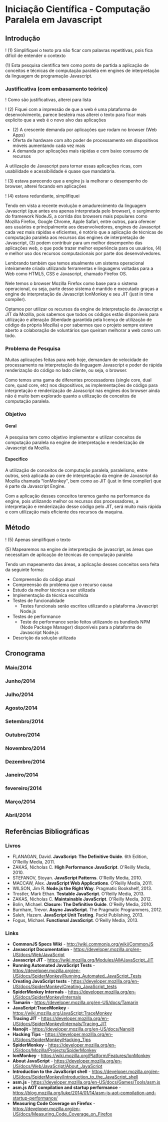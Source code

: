 # Iniciação Científica - Computação Paralela em Javascript

## Introdução
! (1) Simplifiquei o texto pra não ficar com palavras repetitivas, pois fica difícil de entender o contexto

(1) Esta pesquisa cientifica tem como ponto de partida a aplicação de conceitos e técnicas de computação paralela em engines de interpretação da linguagem de programação Javascript.

### Justificativa (com embasamento teórico)
! Como são justificativas, alterei para lista

! (2) Fiquei com a impressão de que a web é uma plataforma de desenvolvimento, parece besteira mas alterei o texto para ficar mais explicito que a web é o novo alvo das aplicações

 - (2) A crescente demanda por aplicações que rodam no browser (Web Apps)
 - Oferta de hardware com alto poder de processamento em dispositivos móveis aumentando cada vez mais
 - A demanda por aplicações mais rápidas e com baixo consumo de recursos

A utilização de Javascript para tornar essas aplicações ricas, com usabilidade e acessibilidade é quase que mandatória.

! (3) estava parecendo que a engine js ia melhorar o desempenho do browser, alterei focando em aplicações

! (4) estava redundante, simplifiquei

Tendo em vista a recente evolução e amadurecimento da linguagem Javascript (que antes era apenas interpretada pelo browser), o surgimento do framework NodeJS, a corrida dos browsers mais populares como Mozilla Firefox, Google Chrome, Apple Safari, entre outros, para oferecer aos usuários e principalmente aos desenvolvedores, engines de Javascript cada vez mais rápidas e eficientes, é notório que a aplicação de técnicas de computação paralela aos recursos das engines de interpretação de Javascript, (3) podem contribuir para um melhor desempenho das aplicações web, o que pode trazer melhor experiência para os usuários, (4) e melhor uso dos recursos computacionais por parte dos desenvolvedores.

Lembrando também que temos atualmente um sistema operacional inteiramente criado utilizando ferramentas e linguagens voltadas para a Web como HTML5, CSS e Javascript, chamado Firefox OS.

Nele temos o browser Mozilla Firefox como base para o sistema operacional, ou seja, parte desse sistema é mantido e executado graças a engine de interpretação de Javascript IonMonkey e seu JIT (just in time compiler).

Optamos por utilizar os recursos da engine de interpretação de Javascript e JIT da Mozilla, pois sabemos que todos os códigos estão disponíveis para utilização e alteração (liberdade garantida pela licença de utilização de código da própria Mozilla) e por sabermos que o projeto sempre esteve aberto a colaboração de voluntários que queiram melhorar a web como um todo.

### Problema de Pesquisa
Muitas aplicações feitas para web hoje, demandam de velocidade de processamento na interpretação da linguagem Javascript e poder de rápida renderização do código no lado cliente, ou seja, o browser.

Como temos uma gama de diferentes processadores (single core, dual core, quad core, etc) nos dispositivos, as implementações de código para interpretação e renderização de Javascript nas engines dos browser ainda não é muito bem explorado quanto a utilização de conceitos de computação paralela.

### Objetivo

#### Geral
A pesquisa tem como objetivo implementar e utilizar conceitos de computação paralela na engine de interpretação e renderização de Javascript da Mozilla.

#### Especifico
A utilização de conceitos de computação paralela, paralelismo, entre outros, será aplicada ao core de interpretação da engine de Javascript da Mozilla chamada "IonMonkey", bem como ao JIT (just in time compiler) que é parte da Javascript Engine.

Com a aplicação desses conceitos teremos ganho na performance da engine, pois utilizando melhor os recursos dos processadores, a interpretação e renderização desse código pelo JIT, será muito mais rápida e com utilização mais eficiente dos recursos da maquina.

## Método
! (5) Apenas simplifiquei o texto

(5) Mapearemos na engine de interpretação de javascript, as áreas que necessitam de aplicação de técnicas de computação paralela

Tendo um mapeamento das áreas, a aplicação desses conceitos sera feita da seguinte forma:
 - Compreensão do código atual
 - Compreensão do problema que o recurso causa
 - Estudo da melhor técnica a ser utilizada
 - Implementação da técnica escolhida
 - Testes de funcionalidade
 	- Testes funcionais serão escritos utilizando a plataforma Javascript Node.js
 - Testes de performance
 	- Teste de performance serão feitos utilizando os bundleds NPM (Node Package Manager) disponíveis para a plataforma de Javascript Node.js
 - Descrição da solução utilizada

## Cronograma

### Maio/2014

### Junho/2014

### Julho/2014

### Agosto/2014

### Setembro/2014

### Outubro/2014

### Novembro/2014

### Dezembro/2014

### Janeiro/2014

### fevereiro/2014

### Março/2014

### Abril/2014


## Referências Bibliográficas

### Livros
 - FLANAGAN, David. **JavaScript: The Definitive Guide**. 6th Edition, O'Reilly Media, 2011.
 - ZAKAS, Nicholas C. **High Performance JavaScript**. O'Reilly Media, 2010.
 - STEFANOV, Stoyan. **JavaScript Patterns**. O'Reilly Media, 2010.
 - MACCAW, Alex. **JavaScript Web Applications**. O'Reilly Media, 2011.
 - WILSON, Jim R. **Node.js the Right Way**. Pragmatic Bookshelf, 2013.
 - Trostler, Mark Ethan. **Testable JavaScript**. O'Reilly Media, 2013.
 - ZAKAS, Nicholas C. **Maintainable JavaScript**. O'Reilly Media, 2012.
 - Bolin, Michael. **Closure: The Definitive Guide**. O'Reilly Media, 2010.
 - Burnham, Trevor. **Async JavaScript**. The Pragmatic Programmers, 2012.
 - Saleh, Hazem. **JavaScript Unit Testing**. Packt Publishing, 2013.
 - Fogus, Michael. **Functional JavaScript**. O'Reilly Media, 2013.

### Links
 - **CommonJS Specs Wiki** - http://wiki.commonjs.org/wiki/CommonJS
 - **Javascript Documentation** - https://developer.mozilla.org/en-US/docs/Web/JavaScript
 - **Javascript JIT** - https://wiki.mozilla.org/Modules/All#JavaScript_JIT
 - **Running Automated JavaScript Tests** - https://developer.mozilla.org/en-US/docs/SpiderMonkey/Running_Automated_JavaScript_Tests
 - **Creating JavaScript tests** - https://developer.mozilla.org/en-US/docs/SpiderMonkey/Creating_JavaScript_tests
 - **SpiderMonkey Internals** - https://developer.mozilla.org/en-US/docs/SpiderMonkey/Internals
 - **Tamarin** - https://developer.mozilla.org/en-US/docs/Tamarin
 - **JavaScript:TraceMonkey** - https://wiki.mozilla.org/JavaScript:TraceMonkey
 - **Tracing JIT** - https://developer.mozilla.org/en-US/docs/SpiderMonkey/Internals/Tracing_JIT
 - **Nanojit** - https://developer.mozilla.org/en-US/docs/Nanojit
 - **Hacking Tips** - https://developer.mozilla.org/en-US/docs/SpiderMonkey/Hacking_Tips
 - **SpiderMonkey** - https://developer.mozilla.org/en-US/docs/Mozilla/Projects/SpiderMonkey
 - **IonMonkey** - https://wiki.mozilla.org/Platform/Features/IonMonkey
 - **About JavaScript** - https://developer.mozilla.org/en-US/docs/Web/JavaScript/About_JavaScript
 - **Introduction to the JavaScript shell** - https://developer.mozilla.org/en-US/docs/SpiderMonkey/Introduction_to_the_JavaScript_shell
 - **asm.js** - https://developer.mozilla.org/en-US/docs/Games/Tools/asm.js
 - **asm.js AOT compilation and startup performance** - https://blog.mozilla.org/luke/2014/01/14/asm-js-aot-compilation-and-startup-performance/
 - **Measuring Code Coverage on Firefox** - https://developer.mozilla.org/en-US/docs/Measuring_Code_Coverage_on_Firefox
